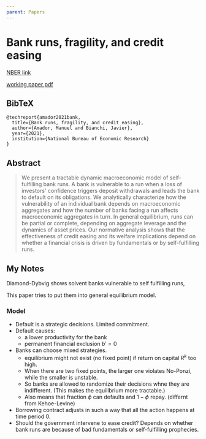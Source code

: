 ```yaml
---
parent: Papers
---
```


# Bank runs, fragility, and credit easing

[NBER link](https://www.nber.org/papers/w29397)

[working paper pdf](https://www.nber.org/system/files/working_papers/w29397/w29397.pdf)


## BibTeX
```
@techreport{amador2021bank,
  title={Bank runs, fragility, and credit easing},
  author={Amador, Manuel and Bianchi, Javier},
  year={2021},
  institution={National Bureau of Economic Research}
}
```

## Abstract

> We present a tractable dynamic macroeconomic model of self-fulfilling bank runs. A bank is vulnerable to a run when a loss of investors' confidence triggers deposit withdrawals and leads the bank to default on its obligations. We analytically characterize how the vulnerability of an individual bank depends on macroeconomic aggregates and how the number of banks facing a run affects macroeconomic aggregates in turn. In general equilibrium, runs can be partial or complete, depending on aggregate leverage and the dynamics of asset prices. Our normative analysis shows that the effectiveness of credit easing and its welfare implications depend on whether a financial crisis is driven by fundamentals or by self-fulfilling runs.


## My Notes

Diamond-Dybvig shows solvent banks vulnerable to self fulfilling runs,

This paper tries to put them into general equilibrium model.


### Model
- Default is a strategic decisions. Limited commitment.
- Default causes:
    - a lower productivity for the bank
    - permanent financial exclusion $b' = 0$
- Banks can choose mixed strategies.
    - equilibrium might not exist (no fixed point) if return on capital $R^k$ too high.
    - When there are two fixed points, the larger one violates No-Ponzi, while the smaller is unstable.
    - So banks are allowed to randomize their decisions whne they are indifferent. (This makes the equiilbrium more tractable.)
    - Also means that fraction $\phi$ can defaults and $1-\phi$ repay. (differnt from Kehoe-Levine)
- Borrowing contract adjusts in such a way that all the action happens at time period 0.
- Should the government intervene to ease credit? Depends on whether bank runs are because of bad fundamentals or self-fulfilling prophecies.